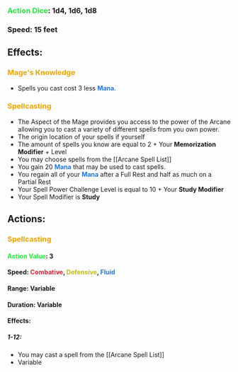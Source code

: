 ### <span style="font-weight:bold;color:rgb(33, 235, 60)">Action Dice</span>: 1d4, 1d6, 1d8
### Speed: 15 feet
## Effects:
### <span style="font-weight:bold;color:rgb(240, 164, 0)">Mage's Knowledge</span>
- Spells you cast cost 3 less <span style="font-weight:bold;color:rgb(33, 117, 235)">Mana</span>.
### <span style="font-weight:bold;color:rgb(240, 164, 0)">Spellcasting</span>
- The Aspect of the Mage provides you access to the power of the Arcane allowing you to cast a variety of different spells from you own power.
- The origin location of your spells if yourself
- The amount of spells you know are equal to 2 + Your **Memorization Modifier** + Level
- You may choose spells from the [[Arcane Spell List]]
- You gain 20 <span style="font-weight:bold;color:rgb(33, 117, 235)">Mana</span> that may be used to cast spells.
- You regain all of your <span style="font-weight:bold;color:rgb(33, 117, 235)">Mana</span> after a Full Rest and half as much on a Partial Rest
- Your Spell Power Challenge Level is equal to 10 + Your **Study Modifier**
- Your Spell Modifier is **Study**
## Actions:
### <span style="font-weight:bold;color:rgb(240, 164, 0)">Spellcasting</span>
#### <span style="font-weight:bold;color:rgb(33, 235, 60)">Action Value</span>: 3
#### Speed: <span style="font-weight:bold; color:rgb(235, 33, 53)">Combative</span>, <span style="font-weight:bold; color:rgb(192, 187, 17)">Defensive</span>, <span style="font-weight:bold; color:rgb(33, 117, 235)">Fluid</span>
#### Range: Variable
#### Duration: Variable
#### Effects:
##### 1-12: 
- You may cast a spell from the [[Arcane Spell List]]
- Variable
